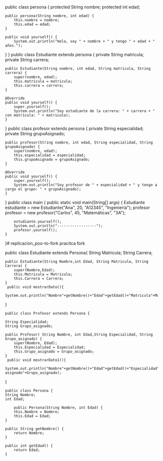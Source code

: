 public class persona {
    protected String nombre;
    protected int edad;

    public persona(String nombre, int edad) {
        this.nombre = nombre;
        this.edad = edad;
    }

    public void yourself() {
        System.out.println("Hola, soy " + nombre + " y tengo " + edad + " años.");
 }
     }
public class Estudiante extends persona {
    private String matricula;
    private String carrera;

    public Estudiante(String nombre, int edad, String matricula, String carrera) {
        super(nombre, edad);
        this.matricula = matricula;
        this.carrera = carrera;
    }

    @Override
    public void yourself() {
        super.yourself();
        System.out.println("Soy estudiante de la carrera: " + carrera + " con matrícula: " + matricula);
    }
}
public class profesor extends persona {
    private String especialidad;
    private String grupoAsignado;

    public profesor(String nombre, int edad, String especialidad, String grupoAsignado) {
        super(nombre, edad);
        this.especialidad = especialidad;
        this.grupoAsignado = grupoAsignado;
    }

    @Override
    public void yourself() {
        super.yourself();
        System.out.println("Soy profesor de " + especialidad + " y tengo a cargo el grupo: " + grupoAsignado);
    }
}
public class main {
    public static void main(String[] args) {
        Estudiante estudiante = new Estudiante("Ana", 20, "A12345", "Ingeniería");
        profesor profesor = new profesor("Carlos", 45, "Matemáticas", "3A");

        estudiante.yourself();
        System.out.println("------------------");
        profesor.yourself();
    }
}# replicacion_poo-to-fork
pracitca fork

    
    
public class Estudiante extends Persona{
    String Matricula;
    String Carrera;

    public Estudiante(String Nombre,int Edad, String Matricula, String Carrera) {
        super(Nombre,Edad);
        this.Matricula = Matricula;
        this.Carrera = Carrera;
    }
     public void mostrarDato(){
         System.out.println("Nombre"+getNombre()+"Edad"+getEdad()+"Matricula"+Matricula+"Carrera"+Carrera);

   }     

    public class Profesor extends Persona {
    
    String Especialidad;
    String Grupo_asignado;

    public Profesor( String Nombre, int Edad,String Especialidad, String Grupo_asignado) {
        super(Nombre, Edad);
        this.Especialidad = Especialidad;
        this.Grupo_asignado = Grupo_asignado;
    }
     public void mostrarDato1(){
         System.out.println("Nombre"+getNombre()+"Edad"+getEdad()+"Especialidad"+Especialidad+"Grupo asignado"+Grupo_asignado);

   }    

    public class Persona {
    String Nombre;
    int Edad;

        public Persona(String Nombre, int Edad) {
        this.Nombre = Nombre;
        this.Edad = Edad;
    }

    public String getNombre() {
        return Nombre;
    }

    public int getEdad() {
        return Edad;
    }
